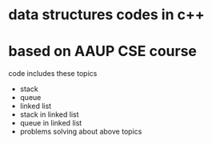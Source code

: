 # data structures codes in c++ 
# based on AAUP CSE course 
code includes these topics 
* stack 
* queue 
* linked list 
* stack in linked list 
* queue in linked list
* problems solving about above topics 

